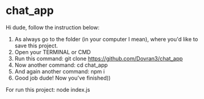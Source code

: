# chat_app
Hi dude, follow the instruction below:
1. As always go to the folder (in your computer I mean),
   where you'd like to save this project.
2. Open your TERMINAL or CMD
3. Run this command: git clone https://github.com/Dovran3/chat_app
4. Now another command: cd chat_app
5. And again another command: npm i
6. Good job dude! Now you've finished))

For run this project: node index.js
